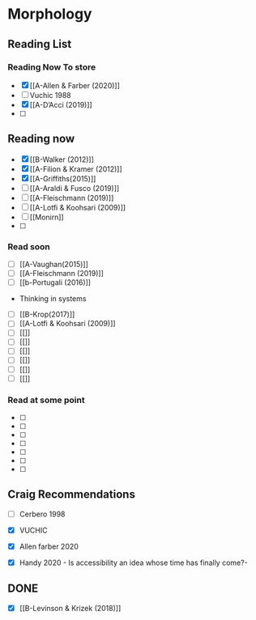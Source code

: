 # Morphology
## Reading List


### Reading Now To store
- [x] [[A-Allen & Farber (2020)]]
- [ ] Vuchic 1988
- [x] [[A-D’Acci (2019)]]
- [ ] 

## Reading now
- [x]  [[B-Walker (2012)]]
- [x] [[A-Filion & Kramer (2012)]]
- [x] [[A-Griffiths(2015)]]
- [ ] [[A-Araldi & Fusco (2019)]]
- [ ] [[A-Fleischmann (2019)]]
- [ ] [[A-Lotfi & Koohsari (2009)]]
- [ ] [[Monirn]]
- [ ] 
### Read soon
- [ ] [[A-Vaughan(2015)]]
- [ ] [[A-Fleischmann (2019)]]
- [ ] [[b-Portugali  (2016)]]
- Thinking in systems
- [ ] [[B-Krop(2017)]]
- [ ] [[A-Lotfi & Koohsari (2009)]]
- [ ] [[]]
- [ ] [[]]
- [ ] [[]]
- [ ] [[]]
- [ ] [[]]
- [ ] [[]]
### Read at some point
- [ ] 
- [ ] 
- [ ] 
- [ ] 
- [ ] 
- [ ] 
- [ ] 
## Craig Recommendations 
- [ ] Cerbero 1998
- [x] VUCHIC
- [x] Allen farber 2020
- [x] Handy 2020                               - Is accessibility an idea whose time has finally come?-





## DONE
- [x] [[B-Levinson & Krizek (2018)]]